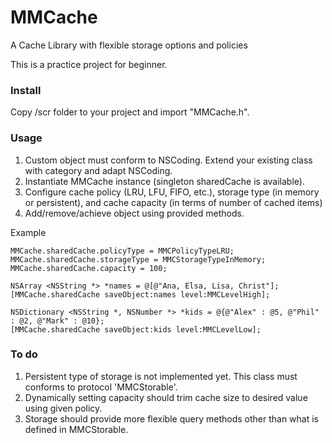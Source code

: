 # MMCache
A Cache Library with flexible storage options and policies

This is a practice project for beginner.

### Install

Copy /scr folder to your project and import "MMCache.h".


### Usage

1. Custom object must conform to NSCoding. Extend your existing class with category and adapt NSCoding.
2. Instantiate MMCache instance (singleton sharedCache is available).
3. Configure cache policy (LRU, LFU, FIFO, etc.), storage type (in memory or persistent), and cache capacity (in terms of number of cached items)
4. Add/remove/achieve object using provided methods.

Example

```
MMCache.sharedCache.policyType = MMCPolicyTypeLRU;
MMCache.sharedCache.storageType = MMCStorageTypeInMemory;
MMCache.sharedCache.capacity = 100;

NSArray <NSString *> *names = @[@"Ana, Elsa, Lisa, Christ"];
[MMCache.sharedCache saveObject:names level:MMCLevelHigh];

NSDictionary <NSString *, NSNumber *> *kids = @{@"Alex" : @5, @"Phil" : @2, @"Mark" : @10};
[MMCache.sharedCache saveObject:kids level:MMCLevelLow];

```

### To do

1. Persistent type of storage is not implemented yet. This class must conforms to protocol 'MMCStorable'.
2. Dynamically setting capacity should trim cache size to desired value using given policy.
3. Storage should provide more flexible query methods other than what is defined in MMCStorable.
